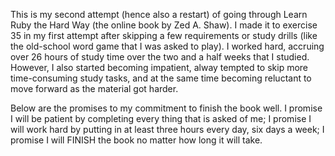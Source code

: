 This is my second attempt (hence also a restart) of going through Learn Ruby the Hard Way (the online book by Zed A. Shaw).
I made it to exercise 35 in my first attempt after skipping a few requirements or study drills (like the old-school word game that I was asked to play).
I worked hard, accruing over 26 hours of study time over the two and a half weeks that I studied.
However, I also started becoming impatient, alway tempted to skip more time-consuming study tasks, and at the same time becoming reluctant to move forward as the material got harder.

Below are the promises to my commitment to finish the book well.
I promise I will be patient by completing every thing that is asked of me; 
I promise I will work hard by putting in at least three hours every day, six days a week;
I promise I will FINISH the book no matter how long it will take.
